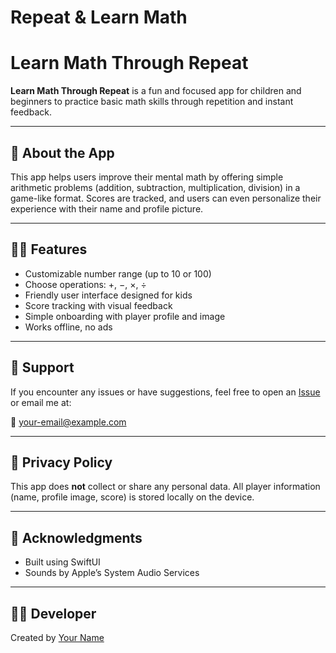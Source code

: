 # Repeat & Learn Math
# Learn Math Through Repeat

**Learn Math Through Repeat** is a fun and focused app for children and beginners to practice basic math skills through repetition and instant feedback.

---

## 📱 About the App

This app helps users improve their mental math by offering simple arithmetic problems (addition, subtraction, multiplication, division) in a game-like format. Scores are tracked, and users can even personalize their experience with their name and profile picture.

---

## 🧑‍🏫 Features

- Customizable number range (up to 10 or 100)
- Choose operations: +, −, ×, ÷
- Friendly user interface designed for kids
- Score tracking with visual feedback
- Simple onboarding with player profile and image
- Works offline, no ads

---

## 📩 Support

If you encounter any issues or have suggestions, feel free to open an [Issue](https://github.com/yourusername/your-repo/issues) or email me at:

📧 your-email@example.com

---

## 🔐 Privacy Policy

This app does **not** collect or share any personal data. All player information (name, profile image, score) is stored locally on the device.

---

## 🙌 Acknowledgments

- Built using SwiftUI
- Sounds by Apple’s System Audio Services

---

## 🧑‍💻 Developer

Created by [Your Name](https://github.com/yourusername)
